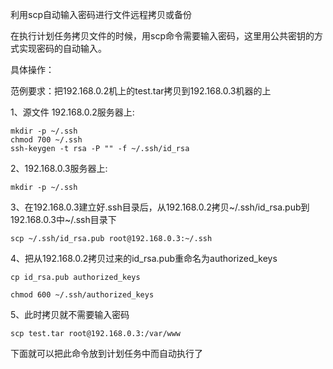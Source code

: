 
利用scp自动输入密码进行文件远程拷贝或备份

在执行计划任务拷贝文件的时候，用scp命令需要输入密码，这里用公共密钥的方式实现密码的自动输入。

具体操作：

范例要求：把192.168.0.2机上的test.tar拷贝到192.168.0.3机器的上

1、源文件 192.168.0.2服务器上:

    mkdir -p ~/.ssh
    chmod 700 ~/.ssh
    ssh-keygen -t rsa -P "" -f ~/.ssh/id_rsa

2、192.168.0.3服务器上:

    mkdir -p ~/.ssh

3、在192.168.0.3建立好.ssh目录后，从192.168.0.2拷贝~/.ssh/id_rsa.pub到192.168.0.3中~/.ssh目录下

    scp ~/.ssh/id_rsa.pub root@192.168.0.3:~/.ssh


4、把从192.168.0.2拷贝过来的id_rsa.pub重命名为authorized_keys

    cp id_rsa.pub authorized_keys

    chmod 600 ~/.ssh/authorized_keys

5、此时拷贝就不需要输入密码

    scp test.tar root@192.168.0.3:/var/www

下面就可以把此命令放到计划任务中而自动执行了
